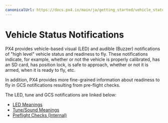 ```yaml
---
canonicalUrl: https://docs.px4.io/main/ja/getting_started/vehicle_status
---
```


# Vehicle Status Notifications

PX4 provides vehicle-based visual (LED) and audible (Buzzer) notifications of "high level" vehicle status and readiness to fly. These notifications indicate, for example, whether or not the vehicle is properly calibrated, has an SD card, has position lock, is safe to approach, whether or not it is armed, when it is ready to fly, etc.

In addition, PX4 provides more fine-grained information about readiness to fly in GCS notifications resulting from pre-flight checks.

The LED, tune and GCS notifications are linked below:

* [LED Meanings](../getting_started/led_meanings.md)
* [Tune/Sound Meanings](../getting_started/tunes.md)
* [Preflight Checks (Internal)](../flying/pre_flight_checks.md)